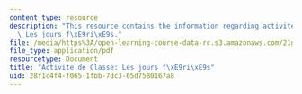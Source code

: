 ```yaml
---
content_type: resource
description: "This resource contains the information regarding activite de Classe\
  \ Les jours f\xE9ri\xE9s."
file: /media/https%3A/open-learning-course-data-rc.s3.amazonaws.com/21g-302-french-ii-fall-2004/28f1c4f4f0651fbb7dc365d7580167a8_MIT21G_302_F04_feries_B.pdf
file_type: application/pdf
resourcetype: Document
title: "Activite de Classe: Les jours f\xE9ri\xE9s"
uid: 28f1c4f4-f065-1fbb-7dc3-65d7580167a8
---
```

